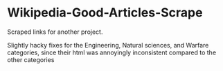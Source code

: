 # Wikipedia-Good-Articles-Scrape

Scraped links for another project.

Slightly hacky fixes for the Engineering, Natural sciences, and Warfare categories, since their html was annoyingly inconsistent compared to the other categories
